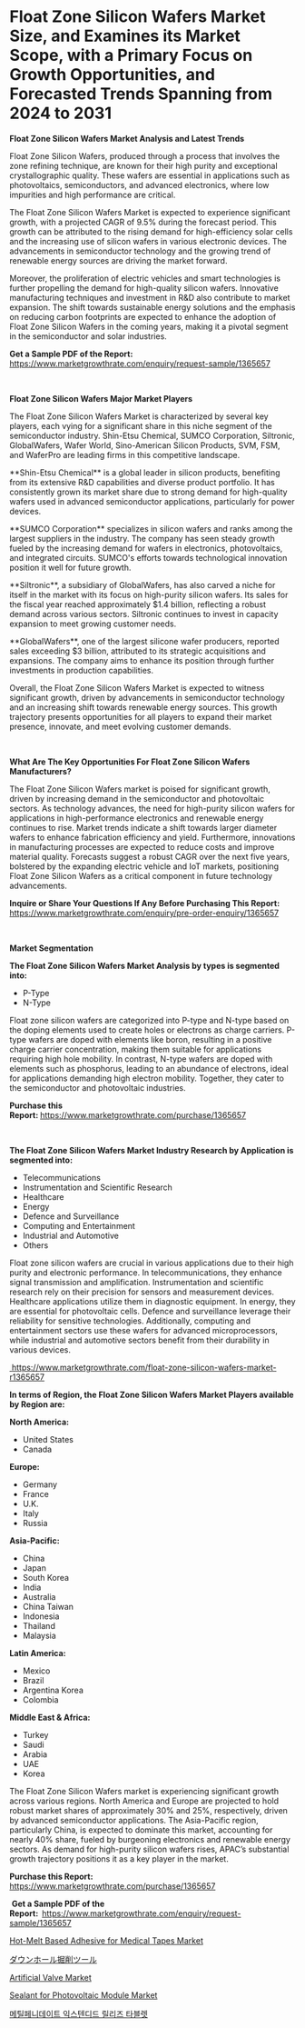 <p><h1>Float Zone Silicon Wafers Market Size, and Examines its Market Scope, with a Primary Focus on Growth Opportunities, and Forecasted Trends Spanning from 2024 to 2031</h1></p><p><strong>Float Zone Silicon Wafers Market Analysis and Latest Trends</strong></p>
<p><p>Float Zone Silicon Wafers, produced through a process that involves the zone refining technique, are known for their high purity and exceptional crystallographic quality. These wafers are essential in applications such as photovoltaics, semiconductors, and advanced electronics, where low impurities and high performance are critical.</p><p>The Float Zone Silicon Wafers Market is expected to experience significant growth, with a projected CAGR of 9.5% during the forecast period. This growth can be attributed to the rising demand for high-efficiency solar cells and the increasing use of silicon wafers in various electronic devices. The advancements in semiconductor technology and the growing trend of renewable energy sources are driving the market forward.</p><p>Moreover, the proliferation of electric vehicles and smart technologies is further propelling the demand for high-quality silicon wafers. Innovative manufacturing techniques and investment in R&D also contribute to market expansion. The shift towards sustainable energy solutions and the emphasis on reducing carbon footprints are expected to enhance the adoption of Float Zone Silicon Wafers in the coming years, making it a pivotal segment in the semiconductor and solar industries.</p></p>
<p><strong>Get a Sample PDF of the Report:&nbsp;</strong> <a href="https://www.marketgrowthrate.com/enquiry/request-sample/1365657">https://www.marketgrowthrate.com/enquiry/request-sample/1365657</a></p>
<p>&nbsp;</p>
<p><strong>Float Zone Silicon Wafers Major Market Players</strong></p>
<p><p>The Float Zone Silicon Wafers Market is characterized by several key players, each vying for a significant share in this niche segment of the semiconductor industry. Shin-Etsu Chemical, SUMCO Corporation, Siltronic, GlobalWafers, Wafer World, Sino-American Silicon Products, SVM, FSM, and WaferPro are leading firms in this competitive landscape.</p><p>**Shin-Etsu Chemical** is a global leader in silicon products, benefiting from its extensive R&D capabilities and diverse product portfolio. It has consistently grown its market share due to strong demand for high-quality wafers used in advanced semiconductor applications, particularly for power devices.</p><p>**SUMCO Corporation** specializes in silicon wafers and ranks among the largest suppliers in the industry. The company has seen steady growth fueled by the increasing demand for wafers in electronics, photovoltaics, and integrated circuits. SUMCO's efforts towards technological innovation position it well for future growth.</p><p>**Siltronic**, a subsidiary of GlobalWafers, has also carved a niche for itself in the market with its focus on high-purity silicon wafers. Its sales for the fiscal year reached approximately $1.4 billion, reflecting a robust demand across various sectors. Siltronic continues to invest in capacity expansion to meet growing customer needs.</p><p>**GlobalWafers**, one of the largest silicone wafer producers, reported sales exceeding $3 billion, attributed to its strategic acquisitions and expansions. The company aims to enhance its position through further investments in production capabilities.</p><p>Overall, the Float Zone Silicon Wafers Market is expected to witness significant growth, driven by advancements in semiconductor technology and an increasing shift towards renewable energy sources. This growth trajectory presents opportunities for all players to expand their market presence, innovate, and meet evolving customer demands.</p></p>
<p>&nbsp;</p>
<p><strong>What Are The Key Opportunities For Float Zone Silicon Wafers Manufacturers?</strong></p>
<p><p>The Float Zone Silicon Wafers market is poised for significant growth, driven by increasing demand in the semiconductor and photovoltaic sectors. As technology advances, the need for high-purity silicon wafers for applications in high-performance electronics and renewable energy continues to rise. Market trends indicate a shift towards larger diameter wafers to enhance fabrication efficiency and yield. Furthermore, innovations in manufacturing processes are expected to reduce costs and improve material quality. Forecasts suggest a robust CAGR over the next five years, bolstered by the expanding electric vehicle and IoT markets, positioning Float Zone Silicon Wafers as a critical component in future technology advancements.</p></p>
<p><strong>Inquire or Share Your Questions If Any Before Purchasing This Report:</strong> <a href="https://www.marketgrowthrate.com/enquiry/pre-order-enquiry/1365657">https://www.marketgrowthrate.com/enquiry/pre-order-enquiry/1365657</a></p>
<p>&nbsp;</p>
<p><strong>Market Segmentation</strong></p>
<p><strong>The Float Zone Silicon Wafers Market Analysis by types is segmented into:</strong></p>
<p><ul><li>P-Type</li><li>N-Type</li></ul></p>
<p><p>Float zone silicon wafers are categorized into P-type and N-type based on the doping elements used to create holes or electrons as charge carriers. P-type wafers are doped with elements like boron, resulting in a positive charge carrier concentration, making them suitable for applications requiring high hole mobility. In contrast, N-type wafers are doped with elements such as phosphorus, leading to an abundance of electrons, ideal for applications demanding high electron mobility. Together, they cater to the semiconductor and photovoltaic industries.</p></p>
<p><strong>Purchase this Report:&nbsp;</strong><a href="https://www.marketgrowthrate.com/purchase/1365657">https://www.marketgrowthrate.com/purchase/1365657</a></p>
<p>&nbsp;</p>
<p><strong>The Float Zone Silicon Wafers Market Industry Research by Application is segmented into:</strong></p>
<p><ul><li>Telecommunications</li><li>Instrumentation and Scientific Research</li><li>Healthcare</li><li>Energy</li><li>Defence and Surveillance</li><li>Computing and Entertainment</li><li>Industrial and Automotive</li><li>Others</li></ul></p>
<p><p>Float zone silicon wafers are crucial in various applications due to their high purity and electronic performance. In telecommunications, they enhance signal transmission and amplification. Instrumentation and scientific research rely on their precision for sensors and measurement devices. Healthcare applications utilize them in diagnostic equipment. In energy, they are essential for photovoltaic cells. Defence and surveillance leverage their reliability for sensitive technologies. Additionally, computing and entertainment sectors use these wafers for advanced microprocessors, while industrial and automotive sectors benefit from their durability in various devices.</p></p>
<p><a href="https://www.marketgrowthrate.com/float-zone-silicon-wafers-market-r1365657">&nbsp;https://www.marketgrowthrate.com/float-zone-silicon-wafers-market-r1365657</a></p>
<p><strong>In terms of Region, the Float Zone Silicon Wafers Market Players available by Region are:</strong></p>
<p>
    <p> <strong> North America: </strong>
        <ul>
            <li>United States</li>
            <li>Canada</li>
        </ul>
        </p> 
    <p> <strong> Europe: </strong>
        <ul>
            <li>Germany</li>
            <li>France</li>
            <li>U.K.</li>
            <li>Italy</li>
            <li>Russia</li>
        </ul>
        </p> 
    <p> <strong> Asia-Pacific: </strong>
        <ul>
            <li>China</li>
            <li>Japan</li>
            <li>South Korea</li>
            <li>India</li>
            <li>Australia</li>
            <li>China Taiwan</li>
            <li>Indonesia</li>
            <li>Thailand</li>
            <li>Malaysia</li>
        </ul>
        </p> 
    <p> <strong> Latin America: </strong>
        <ul>
            <li>Mexico</li>
            <li>Brazil</li>
            <li>Argentina Korea</li>
            <li>Colombia</li>
        </ul>
        </p> 
    <p> <strong> Middle East & Africa: </strong>
        <ul>
            <li>Turkey</li>
            <li>Saudi</li>
            <li>Arabia</li>
            <li>UAE</li>
            <li>Korea</li>
        </ul>
    </p>
    </p>
<p><p>The Float Zone Silicon Wafers market is experiencing significant growth across various regions. North America and Europe are projected to hold robust market shares of approximately 30% and 25%, respectively, driven by advanced semiconductor applications. The Asia-Pacific region, particularly China, is expected to dominate this market, accounting for nearly 40% share, fueled by burgeoning electronics and renewable energy sectors. As demand for high-purity silicon wafers rises, APAC’s substantial growth trajectory positions it as a key player in the market.</p></p>
<p><strong>Purchase this Report: </strong><a href="https://www.marketgrowthrate.com/purchase/1365657">https://www.marketgrowthrate.com/purchase/1365657</a></p>
<p>&nbsp;<strong>Get a Sample PDF of the Report:&nbsp;&nbsp;</strong><a href="https://www.marketgrowthrate.com/enquiry/request-sample/1365657">https://www.marketgrowthrate.com/enquiry/request-sample/1365657</a></p>
<p><strong></strong></p>
<p><p><a href="https://github.com/ChiragRP21/Market-Research-Report-List-6/blob/main/hot-melt-based-adhesive-for-medical-tapes-market.md">Hot-Melt Based Adhesive for Medical Tapes Market</a></p><p><a href="https://medium.com/@petetsar875/%E5%B0%86%E6%9D%A5%E3%81%AE%E3%83%80%E3%82%A6%E3%83%B3%E3%83%9B%E3%83%BC%E3%83%AB%E6%8E%98%E5%89%8A%E3%83%84%E3%83%BC%E3%83%AB%E5%B8%82%E5%A0%B4%E3%81%AE%E5%8B%95%E5%90%91-%E6%96%B0%E8%88%88%E5%B8%82%E5%A0%B4%E3%81%AE%E3%83%88%E3%83%AC%E3%83%B3%E3%83%89%E3%81%A82031%E5%B9%B4%E3%81%BE%E3%81%A7%E3%81%AE%E4%BA%88%E6%B8%AC-a61cfbfc5726?postPublishedType=repub">ダウンホール掘削ツール</a></p><p><a href="https://www.linkedin.com/pulse/artificial-valve-market-growth-outlook-from-2024-2031-projecting-emhyc?trackingId=gQP3nF8eQC6yUo2Fk7cUyA%3D%3D">Artificial Valve Market</a></p><p><a href="https://issuu.com/reportprime-2/docs/sealant-for-photovoltaic-module-mar_6c900775d43fcc">Sealant for Photovoltaic Module Market</a></p><p><a href="https://medium.com/@timmyarrowssi/%EA%B8%80%EB%A1%9C%EB%B2%8C-%EB%A9%94%ED%8B%B8%ED%8E%98%EB%8B%88%EB%8D%B0%EC%9D%B4%ED%8A%B8-%EC%84%9C%EB%B0%A9%EC%A0%95-%EC%8B%9C%EC%9E%A5-%EB%8F%99%ED%96%A5-%EB%B0%8F-%ED%98%81%EC%8B%A0-%EB%AF%B8%EB%9E%98-%EC%A0%84%EB%A7%9D-%EB%B6%84%EC%84%9D-2024-2031-05ab62ea1526?postPublishedType=repub">메틸페니데이트 익스텐디드 릴리즈 타블렛</a></p></p>